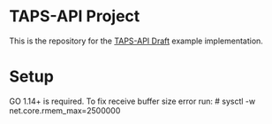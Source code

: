 # TAPS-API Project
This is the repository for the [TAPS-API Draft](https://www.ietf.org/archive/id/draft-ietf-taps-interface-10.html) example implementation. 

# Setup
GO 1.14+ is required.
To fix receive buffer size error run:
	# sysctl -w net.core.rmem_max=2500000
